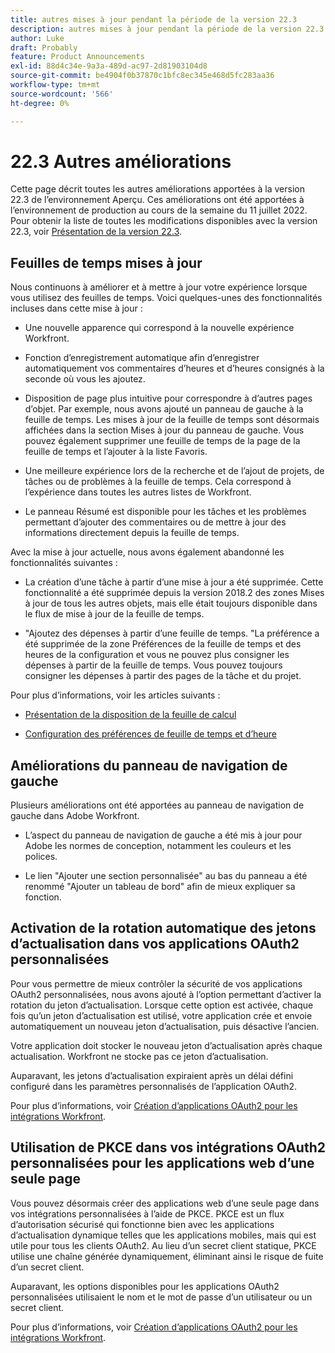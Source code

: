 ```yaml
---
title: autres mises à jour pendant la période de la version 22.3
description: autres mises à jour pendant la période de la version 22.3
author: Luke
draft: Probably
feature: Product Announcements
exl-id: 88d4c34e-9a3a-489d-ac97-2d81903104d8
source-git-commit: be4904f0b37870c1bfc8ec345e468d5fc283aa36
workflow-type: tm+mt
source-wordcount: '566'
ht-degree: 0%

---
```


# 22.3 Autres améliorations

Cette page décrit toutes les autres améliorations apportées à la version 22.3 de l’environnement Aperçu. Ces améliorations ont été apportées à l’environnement de production au cours de la semaine du 11 juillet 2022. Pour obtenir la liste de toutes les modifications disponibles avec la version 22.3, voir [Présentation de la version 22.3](../../../product-announcements/product-releases/22.3-release-activity/22-3-release-overview.md).

## Feuilles de temps mises à jour

Nous continuons à améliorer et à mettre à jour votre expérience lorsque vous utilisez des feuilles de temps. Voici quelques-unes des fonctionnalités incluses dans cette mise à jour :

* Une nouvelle apparence qui correspond à la nouvelle expérience Workfront.

* Fonction d’enregistrement automatique afin d’enregistrer automatiquement vos commentaires d’heures et d’heures consignés à la seconde où vous les ajoutez.

* Disposition de page plus intuitive pour correspondre à d’autres pages d’objet. Par exemple, nous avons ajouté un panneau de gauche à la feuille de temps. Les mises à jour de la feuille de temps sont désormais affichées dans la section Mises à jour du panneau de gauche. Vous pouvez également supprimer une feuille de temps de la page de la feuille de temps et l’ajouter à la liste Favoris.

* Une meilleure expérience lors de la recherche et de l’ajout de projets, de tâches ou de problèmes à la feuille de temps. Cela correspond à l’expérience dans toutes les autres listes de Workfront.

* Le panneau Résumé est disponible pour les tâches et les problèmes permettant d’ajouter des commentaires ou de mettre à jour des informations directement depuis la feuille de temps.


Avec la mise à jour actuelle, nous avons également abandonné les fonctionnalités suivantes :

* La création d’une tâche à partir d’une mise à jour a été supprimée. Cette fonctionnalité a été supprimée depuis la version 2018.2 des zones Mises à jour de tous les autres objets, mais elle était toujours disponible dans le flux de mise à jour de la feuille de temps.

* &quot;Ajoutez des dépenses à partir d’une feuille de temps. &quot;La préférence a été supprimée de la zone Préférences de la feuille de temps et des heures de la configuration et vous ne pouvez plus consigner les dépenses à partir de la feuille de temps. Vous pouvez toujours consigner les dépenses à partir des pages de la tâche et du projet.


Pour plus d’informations, voir les articles suivants :

* [Présentation de la disposition de la feuille de calcul](/help/quicksilver/timesheets/timesheets/timesheet-layout.md)

* [Configuration des préférences de feuille de temps et d’heure](/help/quicksilver/administration-and-setup/set-up-workfront/configure-timesheets-schedules/timesheet-and-hour-preferences.md)


## Améliorations du panneau de navigation de gauche

Plusieurs améliorations ont été apportées au panneau de navigation de gauche dans Adobe Workfront.

* L’aspect du panneau de navigation de gauche a été mis à jour pour Adobe les normes de conception, notamment les couleurs et les polices.

* Le lien &quot;Ajouter une section personnalisée&quot; au bas du panneau a été renommé &quot;Ajouter un tableau de bord&quot; afin de mieux expliquer sa fonction.

## Activation de la rotation automatique des jetons d’actualisation dans vos applications OAuth2 personnalisées

Pour vous permettre de mieux contrôler la sécurité de vos applications OAuth2 personnalisées, nous avons ajouté à l’option permettant d’activer la rotation du jeton d’actualisation. Lorsque cette option est activée, chaque fois qu’un jeton d’actualisation est utilisé, votre application crée et envoie automatiquement un nouveau jeton d’actualisation, puis désactive l’ancien.

Votre application doit stocker le nouveau jeton d’actualisation après chaque actualisation. Workfront ne stocke pas ce jeton d’actualisation.

Auparavant, les jetons d’actualisation expiraient après un délai défini configuré dans les paramètres personnalisés de l’application OAuth2.

Pour plus d’informations, voir [Création d’applications OAuth2 pour les intégrations Workfront](/help/quicksilver/administration-and-setup/configure-integrations/create-oauth-application.md).

## Utilisation de PKCE dans vos intégrations OAuth2 personnalisées pour les applications web d’une seule page

Vous pouvez désormais créer des applications web d’une seule page dans vos intégrations personnalisées à l’aide de PKCE. PKCE est un flux d’autorisation sécurisé qui fonctionne bien avec les applications d’actualisation dynamique telles que les applications mobiles, mais qui est utile pour tous les clients OAuth2. Au lieu d’un secret client statique, PKCE utilise une chaîne générée dynamiquement, éliminant ainsi le risque de fuite d’un secret client.

Auparavant, les options disponibles pour les applications OAuth2 personnalisées utilisaient le nom et le mot de passe d’un utilisateur ou un secret client.

Pour plus d’informations, voir [Création d’applications OAuth2 pour les intégrations Workfront](/help/quicksilver/administration-and-setup/configure-integrations/create-oauth-application.md).
